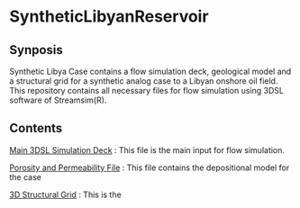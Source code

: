 # SyntheticLibyanReservoir


## Synposis

Synthetic Libya Case contains a flow simulation deck, geological model and a structural grid for a synthetic analog case to a Libyan onshore oil field. This repository contains all necessary files for flow simulation using 3DSL software of Streamsim(R).


## Contents

[Main 3DSL Simulation Deck](/DataFiles/BaseCase.dat) : This file is the main input for flow simulation.

[Porosity and Permeability File](/IncludeFiles/include/depo.GRDECL) : This file contains the depositional model for the case 

[3D Structural Grid](IncludeFiles/include/geometry_large.INC) : This is the 
